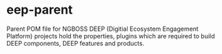 eep-parent
=============

Parent POM file for NGBOSS DEEP (Digitial Ecosystem Engagement Platform) projects hold the properties, plugins which are required to build DEEP components, DEEP features and products.

